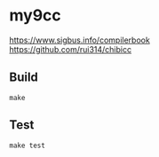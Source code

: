 # my9cc

https://www.sigbus.info/compilerbook  
https://github.com/rui314/chibicc

## Build

```
make
```

## Test

```
make test
```
